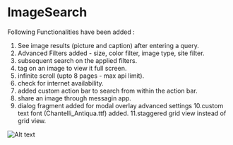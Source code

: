 # ImageSearch


Following Functionalities have been added : 

1. See image results (picture and caption) after entering a query. 
2. Advanced Filters added - size, color filter, image type, site filter. 
3. subsequent search on the applied filters.
4. tag on an image to view it full screen. 
5. infinite scroll (upto 8 pages - max api limit).
6. check for internet availability.
7. added custom action bar to search from within the action bar. 
8. share an image through messagin app.
9. dialog fragment added for modal overlay advanced settings 
10.custom text font (Chantelli_Antiqua.ttf) added.
11.staggered grid view instead of grid view. 


![Alt text](https://github.com/someshjainiitkgp/ImageSearch/blob/master/imageSearch.gif "Image Search Android App")




